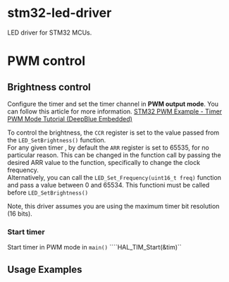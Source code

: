 # stm32-led-driver
LED driver for STM32 MCUs. 


# PWM control
## Brightness control
Configure the timer and set the timer channel in **PWM output mode**. You can follow this article for more information.
[STM32 PWM Example - Timer PWM Mode Tutorial (DeepBlue Embedded)](https://deepbluembedded.com/stm32-pwm-example-timer-pwm-mode-tutorial/)


To control the brightness, the ```CCR``` register is set to the value passed from the ```LED_SetBrightness()``` function.  
For any given timer , by default the ```ARR``` register is set to 65535, for no particular reason. This can be changed in the function 
call by passing the desired ARR value to the function, specifically to change the clock frequency.  
Alternatively, you can call the ```LED_Set_Frequency(uint16_t freq)``` function and pass a value between 0 and 65534. This functioni must be
called before ```LED_SetBrightness()```


Note, this driver assumes you are using the maximum timer bit resolution (16 bits). 

### Start timer
Start timer in PWM mode in ```main()```
````HAL_TIM_Start(&tim)``


## Usage Examples 
